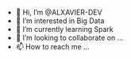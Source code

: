 - 👋 Hi, I’m @ALXAVIER-DEV
- 👀 I’m interested in Big Data
- 🌱 I’m currently learning Spark
- 💞️ I’m looking to collaborate on ...
- 📫 How to reach me ...

<!---
ALXAVIER-DEV/ALXAVIER-DEV is a ✨ special ✨ repository because its `README.md` (this file) appears on your GitHub profile.
You can click the Preview link to take a look at your changes.
--->
